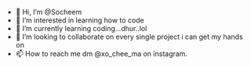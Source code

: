 - 👋 Hi, I’m @Socheem
- 👀 I’m interested in learning how to code
- 🌱 I’m currently learning coding...dhur..lol
- 💞️ I’m looking to collaborate on every single project i can get my hands on
- 📫 How to reach me dm @xo_chee_ma on instagram.

<!---
Socheem/Socheem is a ✨ special ✨ repository because its `README.md` (this file) appears on your GitHub profile.
You can click the Preview link to take a look at your changes.
--->
